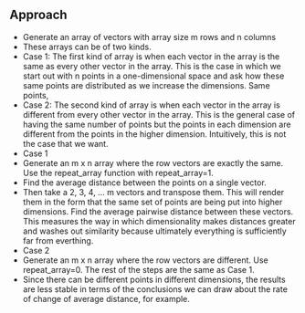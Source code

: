 ## Approach

 - Generate an array of vectors with array size m rows and n columns
 - These arrays can be of two kinds.
  - Case 1: The first kind of array is when each vector in the array is the same as every other vector in the array. This is the case in which we start out with n points in a one-dimensional space and ask how these same points are distributed as we increase the dimensions. Same points, 
  - Case 2: The second kind of array is when each vector in the array is different from every other vector in the array. This is the general case of having the same number of points but the points in each dimension are different from the points in the higher dimension. Intuitively, this is not the case that we want. 
 - Case 1
  - Generate an m x n array where the row vectors are exactly the same. Use the repeat_array function with repeat_array=1.
  - Find the average distance between the points on a single vector. 
  - Then take a 2, 3, 4, ... m vectors and transpose them. This will render them in the form that the same set of points are being put into higher dimensions. Find the average pairwise distance between these vectors. This measures the way in which dimensionality makes distances greater and washes out similarity because ultimately everything is sufficiently far from everthing.
 - Case 2
  - Generate an m x n array where the row vectors are different. Use repeat_array=0. The rest of the steps are the same as Case 1.
  - Since there can be different points in different dimensions, the results are less stable in terms of the conclusions we can draw about the rate of change of average distance, for example.
